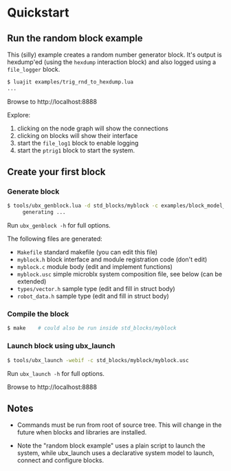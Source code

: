 Quickstart
==========

Run the random block example
----------------------------

This (silly) example creates a random number generator block. It's
output is hexdump'ed (using the `hexdump` interaction block) and also
logged using a `file_logger` block.

```sh
$ luajit examples/trig_rnd_to_hexdump.lua
...
```

Browse to http://localhost:8888

Explore:

 1. clicking on the node graph will show the connections
 1. clicking on blocks will show their interface
 1. start the `file_log1` block to enable logging
 1. start the `ptrig1` block to start the system.


Create your first block
-----------------------

### Generate block

```sh
$ tools/ubx_genblock.lua -d std_blocks/myblock -c examples/block_model_example.lua
     generating ...
```

Run `ubx_genblock -h` for full options.

The following files are generated:

 - `Makefile` standard makefile (you can edit this file)
 - `myblock.h` block interface and module registration code (don't edit)
 - `myblock.c` module body (edit and implement functions)
 - `myblock.usc` simple microblx system composition file, see below (can be extended)
 - `types/vector.h` sample type (edit and fill in struct body)
 - `robot_data.h` sample type (edit and fill in struct body)


### Compile the block

```sh
$ make    # could also be run inside std_blocks/myblock
```

### Launch block using ubx_launch

```sh
$ tools/ubx_launch -webif -c std_blocks/myblock/myblock.usc
```

Run `ubx_launch -h` for full options.

Browse to http://localhost:8888


Notes
-----

 - Commands must be run from root of source tree. This will change in
   the future when blocks and libraries are installed.
   
 - Note the "random block example" uses a plain script to launch the
   system, while ubx_launch uses a declarative system model to launch,
   connect and configure blocks.
